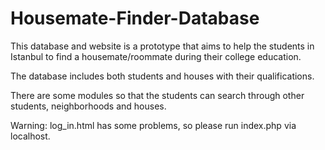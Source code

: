 # Housemate-Finder-Database

This database and website is a prototype that aims to help the students in Istanbul to find a housemate/roommate during their college education.

The database includes both students and houses with their qualifications.

There are some modules so that the students can search through other students, neighborhoods and houses.

Warning: log_in.html has some problems, so please run index.php via localhost.